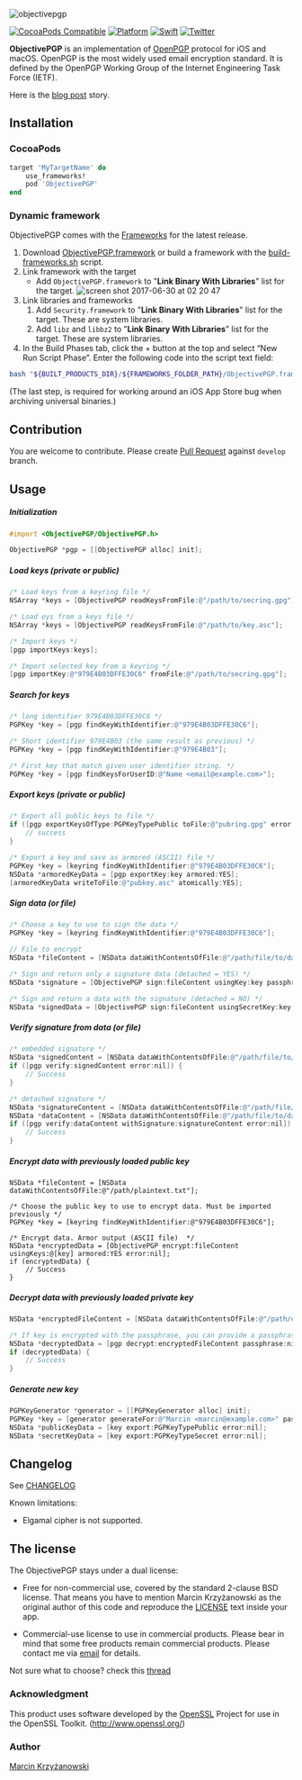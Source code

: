 ![objectivepgp](https://user-images.githubusercontent.com/758033/27697465-a355ca34-5cf4-11e7-9470-ee1ee98eedd9.png)

[![CocoaPods Compatible](https://img.shields.io/cocoapods/v/ObjectivePGP.svg)](https://cocoapods.org/pods/ObjectivePGP)
[![Platform](https://img.shields.io/cocoapods/p/ObjectivePGP.svg?style=flat)](http://cocoadocs.org/docsets/ObjectivePGP)
[![Swift](https://img.shields.io/badge/swift-supported-brightgreen.svg?style=flat)](./ObjectivePGP.playground/Contents.swift)
[![Twitter](https://img.shields.io/badge/twitter-@krzyzanowskim-blue.svg?style=flat)](http://twitter.com/krzyzanowskim)


**ObjectivePGP** is an implementation of [OpenPGP](https://en.wikipedia.org/wiki/Pretty_Good_Privacy#OpenPGP) protocol for iOS and macOS. OpenPGP is the most widely used email encryption standard. It is defined by the OpenPGP Working Group of the Internet Engineering Task Force (IETF).

Here is the [blog post](http://blog.krzyzanowskim.com/2014/07/31/short-story-about-openpgp-for-ios-and-os-x-objectivepgp/) story.

## Installation

### CocoaPods

```ruby
target 'MyTargetName' do
    use_frameworks!
    pod 'ObjectivePGP'
end
```

### Dynamic framework

ObjectivePGP comes with the [Frameworks](./Frameworks) for the latest release.

1. Download [ObjectivePGP.framework](https://github.com/krzyzanowskim/ObjectivePGP/releases) or build a framework with the [build-frameworks.sh](./build-frameworks.sh) script.
1. Link framework with the target
    - Add `ObjectivePGP.framework` to "**Link Binary With Libraries**" list for the target.
    ![screen shot 2017-06-30 at 02 20 47](https://user-images.githubusercontent.com/758033/27715926-d79a4e3c-5d3a-11e7-8b1b-d8b5ddb8182e.png)
1. Link libraries and frameworks
    1. Add `Security.framework` to "**Link Binary With Libraries**" list for the target. These are system libraries.
    1. Add `libz` and `libbz2` to "**Link Binary With Libraries**" list for the target. These are system libraries.
1. In the Build Phases tab, click the + button at the top and select “New Run Script Phase”. Enter the following code into the script text field:

```sh
bash "${BUILT_PRODUCTS_DIR}/${FRAMEWORKS_FOLDER_PATH}/ObjectivePGP.framework/strip-frameworks.sh"
```

(The last step, is required for working around an iOS App Store bug when archiving universal binaries.)

## Contribution

You are welcome to contribute. Please create [Pull Request](https://github.com/krzyzanowskim/ObjectivePGP/pulls) against `develop` branch.

## Usage

##### Initialization

```objective-c
#import <ObjectivePGP/ObjectivePGP.h>

ObjectivePGP *pgp = [[ObjectivePGP alloc] init];
```

##### Load keys (private or public)

```objective-c
/* Load keys from a keyring file */
NSArray *keys = [ObjectivePGP readKeysFromFile:@"/path/to/secring.gpg"];

/* Load eys from a keys file */
NSArray *keys = [ObjectivePGP readKeysFromFile:@"/path/to/key.asc"];

/* Import keys */
[pgp importKeys:keys];

/* Import selected key from a keyring */
[pgp importKey:@"979E4B03DFFE30C6" fromFile:@"/path/to/secring.gpg"];

```

##### Search for keys

```objective-c
/* long identifier 979E4B03DFFE30C6 */
PGPKey *key = [pgp findKeyWithIdentifier:@"979E4B03DFFE30C6"];

/* Short identifier 979E4B03 (the same result as previous) */
PGPKey *key = [pgp findKeyWithIdentifier:@"979E4B03"];

/* First key that match given user identifier string. */
PGPKey *key = [pgp findKeysForUserID:@"Name <email@example.com>"];
```

##### Export keys (private or public)

```objective-c
/* Export all public keys to file */
if ([pgp exportKeysOfType:PGPKeyTypePublic toFile:@"pubring.gpg" error:nil]) {
    // success
}

/* Export a key and save as armored (ASCII) file */
PGPKey *key = [keyring findKeyWithIdentifier:@"979E4B03DFFE30C6"];
NSData *armoredKeyData = [pgp exportKey:key armored:YES];
[armoredKeyData writeToFile:@"pubkey.asc" atomically:YES];
```

##### Sign data (or file)

```objective-c
/* Choose a key to use to sign the data */
PGPKey *key = [keyring findKeyWithIdentifier:@"979E4B03DFFE30C6"];

// File to encrypt
NSData *fileContent = [NSData dataWithContentsOfFile:@"/path/file/to/data.txt"];

/* Sign and return only a signature data (detached = YES) */
NSData *signature = [ObjectivePGP sign:fileContent usingKey:key passphrase:nil detached:YES error:nil];

/* Sign and return a data with the signature (detached = NO) */
NSData *signedData = [ObjectivePGP sign:fileContent usingSecretKey:key passphrase:nil detached:NO error:nil];
```

##### Verify signature from data (or file)

```objective-c
/* embedded signature */
NSData *signedContent = [NSData dataWithContentsOfFile:@"/path/file/to/data.signed"];
if ([pgp verify:signedContent error:nil]) {
    // Success
}

/* detached signature */
NSData *signatureContent = [NSData dataWithContentsOfFile:@"/path/file/to/signature"];
NSData *dataContent = [NSData dataWithContentsOfFile:@"/path/file/to/data.txt"];
if ([pgp verify:dataContent withSignature:signatureContent error:nil]) {
    // Success
}
```

##### Encrypt data with previously loaded public key

```
NSData *fileContent = [NSData dataWithContentsOfFile:@"/path/plaintext.txt"];

/* Choose the public key to use to encrypt data. Must be imported previously */
PGPKey *key = [keyring findKeyWithIdentifier:@"979E4B03DFFE30C6"];

/* Encrypt data. Armor output (ASCII file)  */
NSData *encryptedData = [ObjectivePGP encrypt:fileContent usingKeys:@[key] armored:YES error:nil];
if (encryptedData) {
    // Success
}
```

##### Decrypt data with previously loaded private key
    
```objective-c
NSData *encryptedFileContent = [NSData dataWithContentsOfFile:@"/path/data.enc"];

/* If key is encrypted with the passphrase, you can provide a passphrase key here. */
NSData *decryptedData = [pgp decrypt:encryptedFileContent passphrase:nil error:nil];
if (decryptedData) {
    // Success
}
```

##### Generate new key

```objective-c
PGPKeyGenerator *generator = [[PGPKeyGenerator alloc] init];
PGPKey *key = [generator generateFor:@"Marcin <marcin@example.com>" passphrase:nil];
NSData *publicKeyData = [key export:PGPKeyTypePublic error:nil];
NSData *secretKeyData = [key export:PGPKeyTypeSecret error:nil];
```

## Changelog

See [CHANGELOG](./CHANGELOG)

Known limitations:

- Elgamal cipher is not supported.

## The license

The ObjectivePGP stays under a dual license:

- Free for non-commercial use, covered by the standard 2-clause BSD license. That means you have to mention Marcin Krzyżanowski as the original author of this code and reproduce the [LICENSE](./LICENSE.txt) text inside your app.

- Commercial-use license to use in commercial products. Please bear in mind that some free products remain commercial products. Please contact me via [email](http://www.krzyzanowskim.com) for details.

Not sure what to choose? check this [thread](https://twitter.com/krzyzanowskim/status/868481597204508672)

### Acknowledgment

This product uses software developed by the [OpenSSL](http://www.openssl.org/) Project for use in the OpenSSL Toolkit. (http://www.openssl.org/)

### Author

[Marcin Krzyżanowski](http://krzyzanowskim.com)
